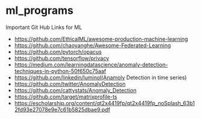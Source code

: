 # ml_programs

Important Git Hub Links for ML

* https://github.com/EthicalML/awesome-production-machine-learning
* https://github.com/chaoyanghe/Awesome-Federated-Learning
* https://github.com/pytorch/opacus
* https://github.com/tensorflow/privacy
* https://medium.com/learningdatascience/anomaly-detection-techniques-in-python-50f650c75aaf
* https://github.com/linkedin/luminol(Anamoly Detection in time series)
* https://github.com/twitter/AnomalyDetection
* https://github.com/cattystats/Anomaly_Detection
* https://github.com/target/matrixprofile-ts
* https://escholarship.org/content/qt2x4419fp/qt2x4419fp_noSplash_63b12fd93e27078e9e7c61b5825dbae9.pdf
